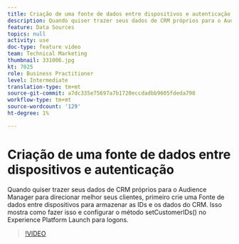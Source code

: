 ```yaml
---
title: Criação de uma fonte de dados entre dispositivos e autenticação
description: Quando quiser trazer seus dados de CRM próprios para o Audience Manager para direcionar melhor seus clientes, primeiro crie uma Fonte de dados entre dispositivos para armazenar as IDs e os dados do CRM. Isso mostra como fazer isso e configurar o método setCustomerIDs() no Launch para logons.
feature: Data Sources
topics: null
activity: use
doc-type: feature video
team: Technical Marketing
thumbnail: 331006.jpg
kt: 7025
role: Business Practitioner
level: Intermediate
translation-type: tm+mt
source-git-commit: a7dc335e75697a7b1720eccdadbb9605fdeda798
workflow-type: tm+mt
source-wordcount: '129'
ht-degree: 1%

---
```



# Criação de uma fonte de dados entre dispositivos e autenticação

Quando quiser trazer seus dados de CRM próprios para o Audience Manager para direcionar melhor seus clientes, primeiro crie uma Fonte de dados entre dispositivos para armazenar as IDs e os dados do CRM. Isso mostra como fazer isso e configurar o método setCustomerIDs() no Experience Platform Launch para logons.

>[!VIDEO](https://video.tv.adobe.com/v/331006/?quality=12&learn=on)
